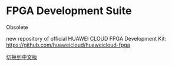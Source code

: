 ﻿# FPGA Development Suite

Obsolete

new repository of official HUAWEI CLOUD FPGA Development Kit: https://github.com/huaweicloud/huaweicloud-fpga

[切换到中文版](./README_CN.md)